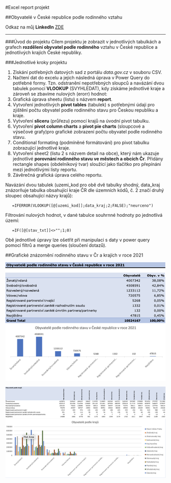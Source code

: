 #Excel report projekt

##Obyvatelé v České republice podle rodinného vztahu

Odkaz na můj **Linkedln** [ZDE](https://www.linkedin.com/in/mat%C4%9Bj-frol%C3%ADk-183812230/)   

-------


###Úvod do projektu
Cílem projektu je zobrazit v jednotlivých tabulkách a grafech **rozdělení obyvatel podle rodinného** vztahu v České republice a jednotlivých krajích České republiky.

###Jednotlivé kroky projektu
1. Získání potřebných datových sad z portálu _data.gov.cz_ v souboru CSV.
2. Načtení dat do excelu a jejich následná úprava v Power Query do potřebné formy. Tzn. odstranění nepotřebných sloupců a navázání dvou tabulek pomocí **VLOOKUP** (SVYHLEDAT), kdy získáme jednotlivé kraje a zároveň se zbavíme nulových (erorr) hodnot:
3. Grafická úprava sheetu (listu) s názvem **report**.
4. Vytvoření jednotlivých **pivot tables** (tabulek) s potřebnými údaji pro zjištění počtu obyvatel podle rodinného stavu pro Českou republiku a kraje.
5. Vytvoření **sliceru** (průřezu) pomocí krajů na úvodní pivot tabulku.  
5. Vytvoření **pivot column charts** a **pivot pie charts** (sloupcové a výsečové grafy)pro grafické zobrazení počtu obyvatel podle rodinného stavu.
6. Conditional formating (podmíněné formátování) pro pivot tabulku zobrazující jednotlivé kraje.
7. Vytvoření sheet2 (listu 2 s názvem detail na obce), který nám ukazuje jednotlivé **porovnání rodinného stavu ve městech a obcích Čr**. Přidány rectangle shapes (obdelníkový tvar) sloužící jako tlačítko pro přepínání mezi jednotlivými listy reportu. 
8. Závěrečná grafická úprava celého reportu.

Navázání dvou tabulek (uzemi_kod pro obě dvě tabulky shodný, data_kraj znázorňuje tabulka obsahující kraje ČR dle územních kódů, č. 2 značí druhý sloupec obsahující názvy krajů):
```
   =IFERROR(VLOOKUP([@[uzemi_kod]];data_kraj;2;FALSE);"neurceno")
```
Filtrování nulových hodnot, v dané tabulce souhrnné hodnoty po jednotlivá území:
```
   =IF([@[stav_txt]]<>"";1;0)
```

Obě jednotlivé úpravy lze ošetřit při manipulaci s daty v power query pomocí filtrů a merge queries (sloučení dotazů).



##Grafické znázornění rodinného stavu v Čr a krajích v roce 2021

![My Image](pic/marital-cz.png)
![My Image](pic/marital-cz-p.png)

![My Image](pic/marital-dist.png)
![My Image](pic/marital-dist-p.png)
